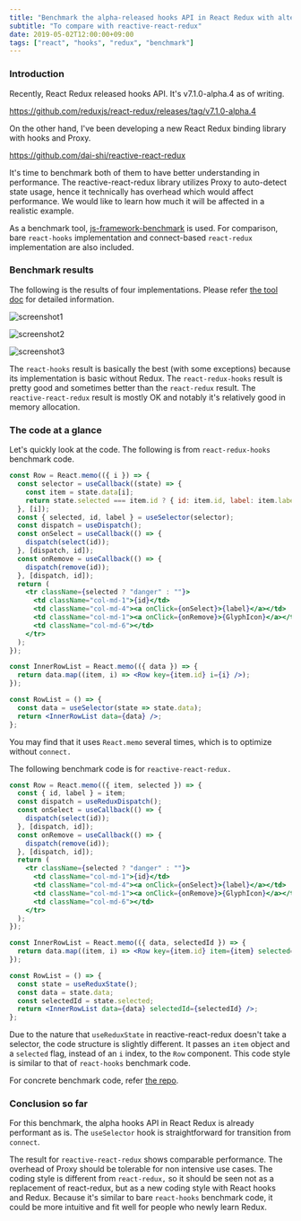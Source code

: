```yaml
---
title: "Benchmark the alpha-released hooks API in React Redux with alternatives"
subtitle: "To compare with reactive-react-redux"
date: 2019-05-02T12:00:00+09:00
tags: ["react", "hooks", "redux", "benchmark"]
---
```


### Introduction

Recently, React Redux released hooks API. It's v7.1.0-alpha.4 as of writing.

https://github.com/reduxjs/react-redux/releases/tag/v7.1.0-alpha.4

On the other hand, I've been developing a new React Redux binding library with hooks and Proxy.

https://github.com/dai-shi/reactive-react-redux

It's time to benchmark both of them to have better understanding in performance. The reactive-react-redux library utilizes Proxy to auto-detect state usage, hence it technically has overhead which would affect performance. We would like to learn how much it will be affected in a realistic example.

As a benchmark tool, [js-framework-benchmark](https://github.com/krausest/js-framework-benchmark) is used. For comparison, bare `react-hooks` implementation and connect-based `react-redux` implementation are also included.

### Benchmark results

The following is the results of four implementations. Please refer [the tool doc](https://github.com/krausest/js-framework-benchmark#readme) for detailed information.

![screenshot1](./screenshot1.png)

![screenshot2](./screenshot2.png)

![screenshot3](./screenshot3.png)

The `react-hooks` result is basically the best (with some exceptions) because its implementation is basic without Redux. The `react-redux-hooks` result is pretty good and sometimes better than the `react-redux` result. The `reactive-react-redux` result is mostly OK and notably it's relatively good in memory allocation.

### The code at a glance

Let's quickly look at the code. The following is from `react-redux-hooks` benchmark code.

```jsx
const Row = React.memo(({ i }) => {
  const selector = useCallback((state) => {
    const item = state.data[i];
    return state.selected === item.id ? { id: item.id, label: item.label, selected: true } : item;
  }, [i]);
  const { selected, id, label } = useSelector(selector);
  const dispatch = useDispatch();
  const onSelect = useCallback(() => {
    dispatch(select(id));
  }, [dispatch, id]);
  const onRemove = useCallback(() => {
    dispatch(remove(id));
  }, [dispatch, id]);
  return (
    <tr className={selected ? "danger" : ""}>
      <td className="col-md-1">{id}</td>
      <td className="col-md-4"><a onClick={onSelect}>{label}</a></td>
      <td className="col-md-1"><a onClick={onRemove}>{GlyphIcon}</a></td>
      <td className="col-md-6"></td>
    </tr>
  );
});

const InnerRowList = React.memo(({ data }) => {
  return data.map((item, i) => <Row key={item.id} i={i} />);
});

const RowList = () => {
  const data = useSelector(state => state.data);
  return <InnerRowList data={data} />;
};
```

You may find that it uses `React.memo` several times, which is to optimize without `connect.`

The following benchmark code is for `reactive-react-redux.`

```jsx
const Row = React.memo(({ item, selected }) => {
  const { id, label } = item;
  const dispatch = useReduxDispatch();
  const onSelect = useCallback(() => {
    dispatch(select(id));
  }, [dispatch, id]);
  const onRemove = useCallback(() => {
    dispatch(remove(id));
  }, [dispatch, id]);
  return (
    <tr className={selected ? "danger" : ""}>
      <td className="col-md-1">{id}</td>
      <td className="col-md-4"><a onClick={onSelect}>{label}</a></td>
      <td className="col-md-1"><a onClick={onRemove}>{GlyphIcon}</a></td>
      <td className="col-md-6"></td>
    </tr>
  );
});

const InnerRowList = React.memo(({ data, selectedId }) => {
  return data.map((item, i) => <Row key={item.id} item={item} selected={selectedId === item.id} />);
});

const RowList = () => {
  const state = useReduxState();
  const data = state.data;
  const selectedId = state.selected;
  return <InnerRowList data={data} selectedId={selectedId} />;
};
```

Due to the nature that `useReduxState` in reactive-react-redux doesn't take a selector, the code structure is slightly different. It passes an `item` object and a `selected` flag, instead of an `i` index, to the `Row` component. This code style is similar to that of `react-hooks` benchmark code.

For concrete benchmark code, refer [the repo](https://github.com/dai-shi/js-framework-benchmark/tree/9627d3ca6f0637727c31ea6cf04c82e3115bb88b).

### Conclusion so far

For this benchmark, the alpha hooks API in React Redux is already performant as is. The `useSelector` hook is straightforward for transition from `connect`.

The result for `reactive-react-redux` shows comparable performance. The overhead of Proxy should be tolerable for non intensive use cases. The coding style is different from `react-redux,` so it should be seen not as a replacement of react-redux, but as a new coding style with React hooks and Redux. Because it's similar to bare `react-hooks` benchmark code, it could be more intuitive and fit well for people who newly learn Redux.
